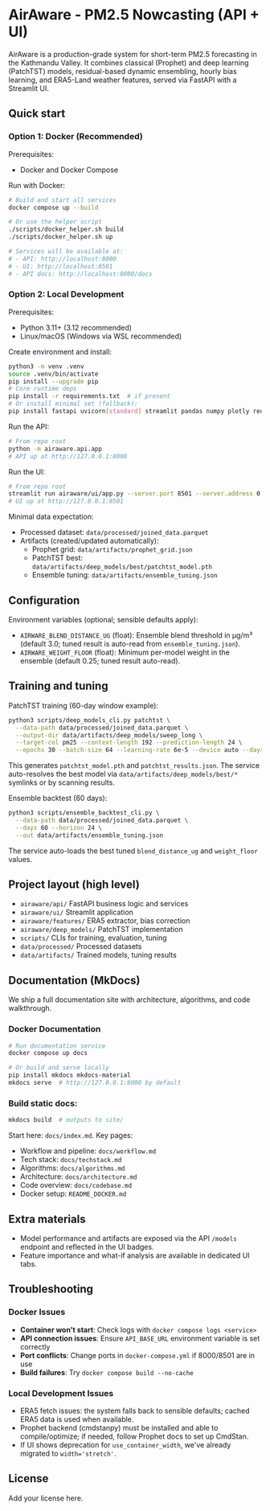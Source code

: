 # AirAware - PM2.5 Nowcasting (API + UI)

AirAware is a production-grade system for short-term PM2.5 forecasting in the Kathmandu Valley. It combines classical (Prophet) and deep learning (PatchTST) models, residual-based dynamic ensembling, hourly bias learning, and ERA5-Land weather features, served via FastAPI with a Streamlit UI.

## Quick start

### Option 1: Docker (Recommended)

Prerequisites:
- Docker and Docker Compose

Run with Docker:
```bash
# Build and start all services
docker compose up --build

# Or use the helper script
./scripts/docker_helper.sh build
./scripts/docker_helper.sh up

# Services will be available at:
# - API: http://localhost:8000
# - UI: http://localhost:8501
# - API docs: http://localhost:8000/docs
```

### Option 2: Local Development

Prerequisites:
- Python 3.11+ (3.12 recommended)
- Linux/macOS (Windows via WSL recommended)

Create environment and install:
```bash
python3 -m venv .venv
source .venv/bin/activate
pip install --upgrade pip
# Core runtime deps
pip install -r requirements.txt  # if present
# Or install minimal set (fallback):
pip install fastapi uvicorn[standard] streamlit pandas numpy plotly requests cmdstanpy prophet torch scikit-learn
```

Run the API:
```bash
# From repo root
python -m airaware.api.app
# API up at http://127.0.0.1:8000
```

Run the UI:
```bash
# From repo root
streamlit run airaware/ui/app.py --server.port 8501 --server.address 0.0.0.0
# UI up at http://127.0.0.1:8501
```

Minimal data expectation:
- Processed dataset: `data/processed/joined_data.parquet`
- Artifacts (created/updated automatically):
  - Prophet grid: `data/artifacts/prophet_grid.json`
  - PatchTST best: `data/artifacts/deep_models/best/patchtst_model.pth`
  - Ensemble tuning: `data/artifacts/ensemble_tuning.json`

## Configuration

Environment variables (optional; sensible defaults apply):
- `AIRWARE_BLEND_DISTANCE_UG` (float): Ensemble blend threshold in µg/m³ (default 3.0; tuned result is auto-read from `ensemble_tuning.json`).
- `AIRWARE_WEIGHT_FLOOR` (float): Minimum per-model weight in the ensemble (default 0.25; tuned result auto-read).

## Training and tuning

PatchTST training (60-day window example):
```bash
python3 scripts/deep_models_cli.py patchtst \
  --data-path data/processed/joined_data.parquet \
  --output-dir data/artifacts/deep_models/sweep_long \
  --target-col pm25 --context-length 192 --prediction-length 24 \
  --epochs 30 --batch-size 64 --learning-rate 6e-5 --device auto --days 60
```
This generates `patchtst_model.pth` and `patchtst_results.json`. The service auto-resolves the best model via `data/artifacts/deep_models/best/*` symlinks or by scanning results.

Ensemble backtest (60 days):
```bash
python3 scripts/ensemble_backtest_cli.py \
  --data-path data/processed/joined_data.parquet \
  --days 60 --horizon 24 \
  --out data/artifacts/ensemble_tuning.json
```
The service auto-loads the best tuned `blend_distance_ug` and `weight_floor` values.

## Project layout (high level)
- `airaware/api/` FastAPI business logic and services
- `airaware/ui/` Streamlit application
- `airaware/features/` ERA5 extractor, bias correction
- `airaware/deep_models/` PatchTST implementation
- `scripts/` CLIs for training, evaluation, tuning
- `data/processed/` Processed datasets
- `data/artifacts/` Trained models, tuning results

## Documentation (MkDocs)
We ship a full documentation site with architecture, algorithms, and code walkthrough.

### Docker Documentation
```bash
# Run documentation service
docker compose up docs

# Or build and serve locally
pip install mkdocs mkdocs-material
mkdocs serve  # http://127.0.0.1:8000 by default
```

### Build static docs:
```bash
mkdocs build  # outputs to site/
```

Start here: `docs/index.md`. Key pages:
- Workflow and pipeline: `docs/workflow.md`
- Tech stack: `docs/techstack.md`
- Algorithms: `docs/algorithms.md`
- Architecture: `docs/architecture.md`
- Code overview: `docs/codebase.md`
- Docker setup: `README_DOCKER.md`

## Extra materials
- Model performance and artifacts are exposed via the API `/models` endpoint and reflected in the UI badges.
- Feature importance and what-if analysis are available in dedicated UI tabs.

## Troubleshooting

### Docker Issues
- **Container won't start**: Check logs with `docker compose logs <service>`
- **API connection issues**: Ensure `API_BASE_URL` environment variable is set correctly
- **Port conflicts**: Change ports in `docker-compose.yml` if 8000/8501 are in use
- **Build failures**: Try `docker compose build --no-cache`

### Local Development Issues
- ERA5 fetch issues: the system falls back to sensible defaults; cached ERA5 data is used when available.
- Prophet backend (cmdstanpy) must be installed and able to compile/optimize; if needed, follow Prophet docs to set up CmdStan.
- If UI shows deprecation for `use_container_width`, we've already migrated to `width='stretch'`.

## License
Add your license here.
